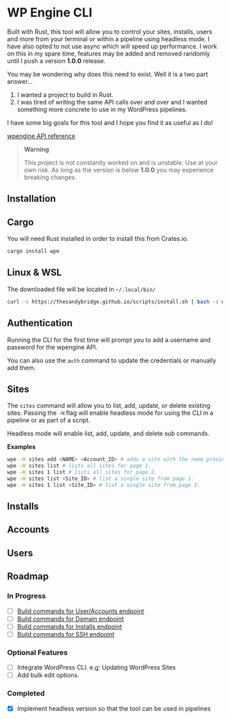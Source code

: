 # WP Engine CLI

Built with Rust, this tool will allow you to control your sites, installs, users and more from your terminal or within a pipeline using headless mode.
I have also opted to not use async which will speed up performance. I work on this in my spare time, features may be added and removed randomly until
I push a version **1.0.0** release.

You may be wondering why does this need to exist. Well it is a two part answer...

1. I wanted a project to build in Rust.
2. I was tired of writing the same API calls over and over and I wanted something more concrete to use in my WordPress pipelines.

I have some big goals for this tool and I hope you find it as useful as I do!

[wpengine API reference](https://wpengineapi.com/reference)

> **Warning**
>
> This project is not constantly worked on and is unstable. Use at your own risk. As long as the version is below **1.0.0** you may experience breaking changes.

## Installation

## Cargo

You will need Rust installed in order to install this from Crates.io.

```bash
cargo install wpe
```

## Linux & WSL

The downloaded file will be located in `~/.local/bin/`

```bash
curl -s https://thesandybridge.github.io/scripts/install.sh | bash -s wpengine-cli wpe
```

## Authentication

Running the CLI for the first time will prompt you to add a username and password for the wpengine API.

You can also use the `auth` command to update the credentials or manually add them.

## Sites

The `sites` command will allow you to list, add, update, or delete existing sites. Passing the 
`-H` flag will enable headless mode for using the CLI in a pipeline or as part of a script.

Headless mode will enable list, add, update, and delete sub commands. 

**Examples**

```bash
wpe -H sites add <NAME> <Account_ID> # adds a site with the name provided.
wpe -H sites list # lists all sites for page 1.
wpe -H sites 1 list # lists all sites for page 2.
wpe -H sites list <Site_ID> # list a single site from page 1.
wpe -H sites 1 list <Site_ID> # list a single site from page 2.
```


## Installs

## Accounts

## Users

## Roadmap

### In Progress

- [ ] [Build commands for User/Accounts endpoint](https://github.com/thesandybridge/wpengine_cli_v2/issues/5)
- [ ] [Build commands for Domain endpoint](https://github.com/thesandybridge/wpengine_cli_v2/issues/8)
- [ ] [Build commands for Installs endpoint](https://github.com/thesandybridge/wpengine_cli_v2/issues/4)
- [ ] [Build commands for SSH endpoint](https://github.com/thesandybridge/wpengine_cli_v2/issues/6)

### Optional Features

- [ ] Integrate WordPress CLI. e.g: Updating WordPress Sites
- [ ] Add bulk edit options.

### Completed

- [x] Implement headless version so that the tool can be used in pipelines
